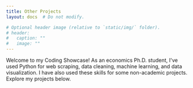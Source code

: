 ```yaml
---
title: Other Projects
layout: docs  # Do not modify.

# Optional header image (relative to `static/img/` folder).
# header:
#   caption: ""
#   image: ""
---
```

Welcome to my Coding Showcase! As an economics Ph.D. student, I've used Python for web scraping, data cleaning, machine learning, and data visualization. I have also used these skills for some non-academic projects. Explore my projects below.
